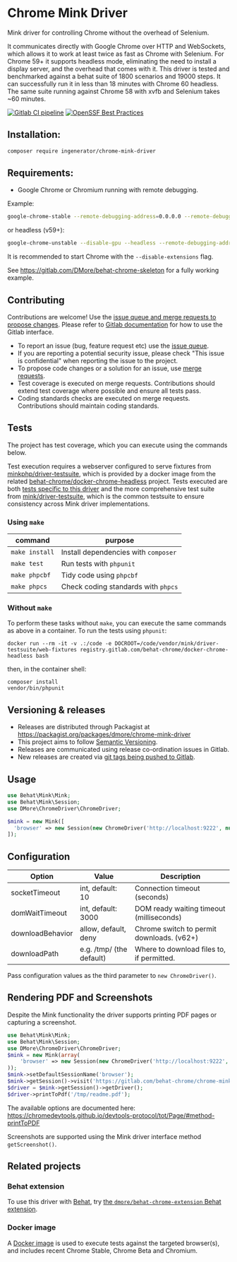 # Chrome Mink Driver

Mink driver for controlling Chrome without the overhead of Selenium.

It communicates directly with Google Chrome over HTTP and WebSockets, which allows it to work at least twice as fast as Chrome with Selenium. For Chrome 59+ it supports headless mode, eliminating the need to install a display server, and the overhead that comes with it. This driver is tested and benchmarked against a behat suite of 1800 scenarios and 19000 steps. It can successfully run it in less than 18 minutes with Chrome 60 headless. The same suite running against Chrome 58 with xvfb and Selenium takes ~60 minutes.

[![Gitlab CI pipeline](https://gitlab.com/behat-chrome/chrome-mink-driver/badges/main/pipeline.svg)](https://gitlab.com/behat-chrome/chrome-mink-driver/badges/main/pipeline.svg)
[![OpenSSF Best Practices](https://bestpractices.coreinfrastructure.org/projects/6489/badge)](https://bestpractices.coreinfrastructure.org/projects/6489)

## Installation:

```bash
composer require ingenerator/chrome-mink-driver
```

## Requirements:

* Google Chrome or Chromium running with remote debugging.

Example:

```bash
google-chrome-stable --remote-debugging-address=0.0.0.0 --remote-debugging-port=9222
```

or headless (v59+):

```bash
google-chrome-unstable --disable-gpu --headless --remote-debugging-address=0.0.0.0 --remote-debugging-port=9222
```

It is recommended to start Chrome with the `--disable-extensions` flag.

See https://gitlab.com/DMore/behat-chrome-skeleton for a fully working example.

## Contributing

Contributions are welcome! Use the [issue queue and merge requests to propose changes](https://gitlab.com/behat-chrome/chrome-mink-driver). Please refer to [Gitlab documentation](https://docs.gitlab.com/ee/user/) for how to use the Gitlab interface.

- To report an issue (bug, feature request etc) use the [issue queue](https://gitlab.com/behat-chrome/chrome-mink-driver/-/issues).
- If you are reporting a potential security issue, please check "This issue is confidential" when reporting the issue to the project.
- To propose code changes or a solution for an issue, use [merge requests](https://gitlab.com/behat-chrome/chrome-mink-driver/-/merge_requests).
- Test coverage is executed on merge requests. Contributions should extend test coverage where possible and ensure all tests pass.
- Coding standards checks are executed on merge requests. Contributions should maintain coding standards.

## Tests

The project has test coverage, which you can execute using the commands below.

Test execution requires a webserver configured to serve fixtures from [minkphp/driver-testsuite](https://github.com/minkphp/driver-testsuite/), which is provided by a docker image from the related [behat-chrome/docker-chrome-headless](https://gitlab.com/behat-chrome/docker-chrome-headless/) project.  Tests executed are both [tests specific to this driver](https://gitlab.com/behat-chrome/chrome-mink-driver/-/tree/main/tests) and the more comprehensive test suite from [mink/driver-testsuite](https://github.com/minkphp/driver-testsuite/), which is the common testsuite to ensure consistency across Mink driver implementations.

### Using `make`

| command | purpose |
|--|--|
| `make install` | Install dependencies with `composer` |
| `make test` | Run tests with `phpunit` |
| `make phpcbf` | Tidy code using `phpcbf` |
| `make phpcs` | Check coding standards with `phpcs` |

### Without `make`

To perform these tasks without `make`, you can execute the same commands as above in a container. To run the tests using `phpunit`:
```text
docker run --rm -it -v .:/code -e DOCROOT=/code/vendor/mink/driver-testsuite/web-fixtures registry.gitlab.com/behat-chrome/docker-chrome-headless bash
```
then, in the container shell:
```text
composer install
vendor/bin/phpunit
```

## Versioning & releases

- Releases are distributed through Packagist at https://packagist.org/packages/dmore/chrome-mink-driver
- This project aims to follow [Semantic Versioning](https://semver.org/).
- Releases are communicated using release co-ordination issues in Gitlab.
- New releases are created via [git tags being pushed to Gitlab](https://gitlab.com/behat-chrome/chrome-mink-driver/-/tags).

## Usage

```php
use Behat\Mink\Mink;
use Behat\Mink\Session;
use DMore\ChromeDriver\ChromeDriver;

$mink = new Mink([
  'browser' => new Session(new ChromeDriver('http://localhost:9222', null, 'http://www.google.com'))
]);
```

## Configuration

| Option           | Value                    | Description                               |
|------------------|--------------------------|-------------------------------------------|
| socketTimeout    | int, default: 10         | Connection timeout (seconds)              |
| domWaitTimeout   | int, default: 3000       | DOM ready waiting timeout (milliseconds)  |
| downloadBehavior | allow, default, deny     | Chrome switch to permit downloads. (v62+) |
| downloadPath     | e.g. /tmp/ (the default) | Where to download files to, if permitted. |

Pass configuration values as the third parameter to `new ChromeDriver()`.

## Rendering PDF and Screenshots

Despite the Mink functionality the driver supports printing PDF pages or capturing a screenshot.

```php
use Behat\Mink\Mink;
use Behat\Mink\Session;
use DMore\ChromeDriver\ChromeDriver;
$mink = new Mink(array(
    'browser' => new Session(new ChromeDriver('http://localhost:9222', null, 'http://www.google.com'))
));
$mink->setDefaultSessionName('browser');
$mink->getSession()->visit('https://gitlab.com/behat-chrome/chrome-mink-driver/blob/master/README.md');
$driver = $mink->getSession()->getDriver();
$driver->printToPdf('/tmp/readme.pdf');
```

The available options are documented here: https://chromedevtools.github.io/devtools-protocol/tot/Page/#method-printToPDF

Screenshots are supported using the Mink driver interface method `getScreenshot()`.

## Related projects

### Behat extension

To use this driver with [Behat](https://docs.behat.org/en/latest/), try [the `dmore/behat-chrome-extension` Behat extension](https://gitlab.com/behat-chrome/behat-chrome-extension).

### Docker image

A [Docker image](https://gitlab.com/behat-chrome/docker-chrome-headless) is used to execute tests against the targeted browser(s), and includes recent Chrome Stable, Chrome Beta and Chromium.
